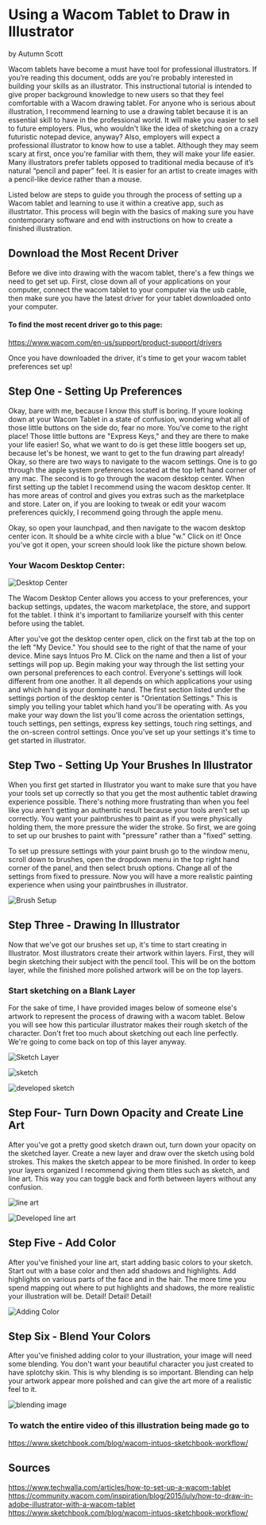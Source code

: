 # Using a Wacom Tablet to Draw in Illustrator
by Autumn Scott

Wacom tablets have become a must have tool for professional illustrators. If you’re reading this document, odds are you're probably interested in building your skills as an illustrator. This instructional tutorial is intended to give proper background knowledge to new users so that they feel comfortable with a Wacom drawing tablet. For anyone who is serious about illustration, I recommend learning to use a drawing tablet because it is an essential skill to have in the professional world. It will make you easier to sell to future employers. Plus, who wouldn't like the idea of sketching on a crazy futuristic notepad device, anyway? Also, employers will expect a professional illustrator to know how to use a tablet. Although they may seem scary at first, once you're familiar with them, they will make your life easier. Many illustrators prefer tablets opposed to traditional media because of it’s natural “pencil and paper” feel. It is easier for an artist to create images with a pencil-like device rather than a mouse. 

Listed below are steps to guide you through the process of setting up a Wacom tablet and learning to use it within a creative app, such as illustrtator. This process will begin with the basics of making sure you have contemporary software and end with instructions on how to create a finished illustration.

## Download the Most Recent Driver
Before we dive into drawing with the wacom tablet, there's a few things we need to get set up. First, close down all of your applications on your computer, connect the wacom tablet to your computer via the usb cable, then make sure you have the latest driver for your tablet downloaded onto your computer. 


#### To find the most recent driver go to this page:

https://www.wacom.com/en-us/support/product-support/drivers

Once you have downloaded the driver, it's time to get your wacom tablet preferences set up!



## Step One - Setting Up Preferences

Okay, bare with me, because I know this stuff is boring. If youre looking down at your Wacom Tablet in a state of confusion, wondering what all of those little buttons on the side do, fear no more. You've come to the right place! Those little buttons are "Express Keys," and they are there to make your life easier! So, what we want to do is get these little boogers set up, because let's be honest, we want to get to the fun drawing part already! Okay, so there are two ways to navigate to the wacom settings. One is to go through the apple system preferences located at the top left hand corner of any mac. The second is to go through the wacom desktop center. When first setting up the tablet I recommend using the wacom desktop center. It has more areas of control and gives you extras such as the marketplace and store. Later on, if you are looking to tweak or edit your wacom preferences quickly, I recommend going through the apple menu.

Okay, so open your launchpad, and then navigate to the wacom desktop center icon. It should be a white circle with a blue "w." Click on it! Once you've got it open, your screen should look like the picture shown below.

### Your Wacom Desktop Center:

![Desktop Center](wacomdesktop.png)


The Wacom Desktop Center allows you access to your preferences, your backup settings, updates, the wacom marketplace, the store, and support fot the tablet. I think it's important to familiarize yourself with this center before using the tablet.

After you've got the desktop center open, click on the first tab at the top on the left "My Device." You should see to the right of that the name of your device. Mine says Intuos Pro M. Click on the name and then a list of your settings will pop up. Begin making your way through the list setting your own personal preferences to each control. Everyone's settings will look different from one another. It all depends on which applications your using and which hand is your dominate hand. The first section listed under the settings portion of the desktop center is "Orientation Settings." This is simply you telling your tablet which hand you'll be operating with. As you make your way down the list you'll come across the orientation settings, touch settings, pen settings, express key settings, touch ring settings, and the on-screen control settings. Once you've set up your settings it's time to get started in illustrator.

## Step Two - Setting Up Your Brushes In Illustrator

When you first get started in Illustrator you want to make sure that you have your tools set up correctly so that you get the most authentic tablet drawing experience possible. There's nothing more frustrating than when you feel like you aren't getting an authentic result because your tools aren't set up correctly. You want your paintbrushes to paint as if you were physically holding them, the more pressure the wider the stroke. So first, we are going to set up our brushes to paint with "pressure" rather than a "fixed" setting. 

To set up pressure settings with your paint brush go to the window menu, scroll down to brushes, open the dropdown menu in the top right hand corner of the panel, and then select brush options. Change all of the settings from fixed to pressure. Now you will have a more realistic painting experience when using your paintbrushes in illustrator. 

![Brush Setup](windowbrushes.png)

## Step Three - Drawing In Illustrator

Now that we've got our brushes set up, it's time to start creating in Illustrator. Most illustrators create their artwork within layers. First, they will begin sketching their subject with the pencil tool. This will be on the bottom layer, while the finished more polished artwork will be on the top layers.  

### Start sketching on a Blank Layer

For the sake of time, I have provided images below of someone else's artwork to represent the process of drawing with a wacom tablet. Below you will see how this particular illustrator makes their rough sketch of the character. Don't fret too much about sketching out each line perfectly. We're going to come back on top of this layer anyway.

![Sketch Layer](blanklayer.png)

![sketch](sketch.png)

![developed sketch](developedsketch.png)

## Step Four- Turn Down Opacity and Create Line Art

After you've got a pretty good sketch drawn out, turn down your opacity on the sketched layer. Create a new layer and draw over the sketch using bold strokes. This makes the sketch appear to be more finished. In order to keep your layers organized I recommend giving them titles such as sketch, and line art. This way you can toggle back and forth between layers without any confusion.

![line art](lineart.png)

![Developed line art](developedlineart.png)


## Step Five - Add Color

After you've finished your line art, start adding basic colors to your sketch. Start out with a base color and then add shadows and highlights. Add highlights on various parts of the face and in the hair. The more time you spend mapping out where to put highlights and shadows, the more realistic your illustration will be. Detail! Detail! Detail!

![Adding Color](addcolor.png)

## Step Six - Blend Your Colors

After you've finished adding color to your illustration, your image will need some blending. You don't want your beautiful character you just created to have splotchy skin. This is why blending is so important. Blending can help your artwork appear more polished and can give the art more of a realistic feel to it. 

![blending image](blend.png)

### To watch the entire video of this illustration being made go to
https://www.sketchbook.com/blog/wacom-intuos-sketchbook-workflow/


## Sources
https://www.techwalla.com/articles/how-to-set-up-a-wacom-tablet
https://community.wacom.com/inspiration/blog/2015/july/how-to-draw-in-adobe-illustrator-with-a-wacom-tablet
https://www.sketchbook.com/blog/wacom-intuos-sketchbook-workflow/
